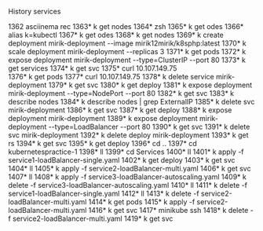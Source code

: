 History services

 1362  asciinema rec
 1363* k get nodes
 1364* zsh
 1365* k get odes
 1366* alias k=kubectl
 1367* k get odes
 1368* k get nodes
 1369* k create deployment mirik-deployment --image mirik12mirik/k8sphp:latest
 1370* k scale deployment mirik-deployment --replicas 3
 1371* k get pods
 1372* k expose deployment mirik-deployment --type=ClusterIP --port 80
 1373* k get services
 1374* k get svc
 1375* curl 10.107.149.75  
 1376* k get pods
 1377* curl 10.107.149.75
 1378* k delete service mirik-deployment
 1379* k get svc
 1380* k get deploy
 1381* k expose deployment mirik-deployment --type=NodePort --port 80
 1382* k get svc
 1383* k describe nodes
 1384* k describe nodes | grep ExternalIP
 1385* k delete svc mirik-deployment
 1386* k get svc
 1387* k get deploy
 1388* k expose deployment mirik-deployment
 1389* k expose deployment mirik-deployment --type=LoadBalancer --port 80
 1390* k get svc
 1391* k delete svc mirik-deployment
 1392* k delete deploy mirik-deployment
 1393* k get rs
 1394* k get svc
 1395* k get deploy
 1396* cd ..
 1397* cd kubernetespractice-1
 1398* ll
 1399* cd Services
 1400* ll
 1401* k apply -f service1-loadBalancer-single.yaml
 1402* k get deploy
 1403* k get svc
 1404* ll
 1405* k apply -f service2-loadBalancer-multi.yaml
 1406* k get svc
 1407* ll
 1408* k apply -f service3-loadBalancer-autoscaling.yaml
 1409* k delete -f service3-loadBalancer-autoscaling.yaml
 1410* ll
 1411* k delete -f service1-loadBalancer-single.yaml
 1412* ll
 1413* k delete -f service2-loadBalancer-multi.yaml
 1414* k get pods
 1415* k apply -f service2-loadBalancer-multi.yaml
 1416* k get svc
 1417* minikube ssh
 1418* k delete -f service2-loadBalancer-multi.yaml
 1419* k get svc